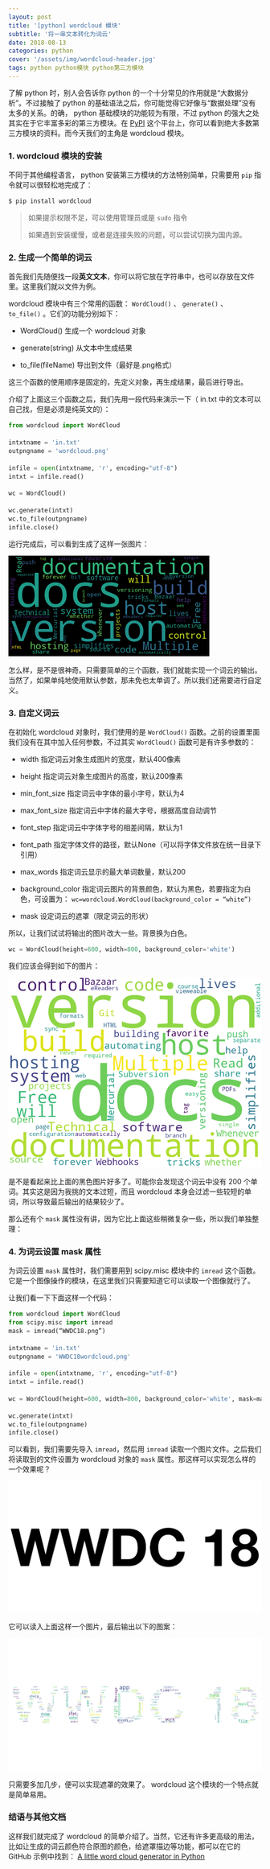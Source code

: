 ```yaml
---
layout: post
title: '[python] wordcloud 模块'
subtitle: '将一串文本转化为词云'
date: 2018-08-13
categories: python
cover: '/assets/img/wordcloud-header.jpg'
tags: python python模块 python第三方模块
---
```


了解 python 时，别人会告诉你 python 的一个十分常见的作用就是“大数据分析”。不过接触了 python 的基础语法之后，你可能觉得它好像与“数据处理”没有太多的关系。的确， python 基础模块的功能较为有限，不过 python 的强大之处其实在于它丰富多彩的第三方模块。在 [PyPI](https://pypi.org) 这个平台上，你可以看到绝大多数第三方模块的资料。而今天我们的主角是 wordcloud 模块。

### 1. wordcloud 模块的安装

不同于其他编程语言， python 安装第三方模块的方法特别简单，只需要用 `pip` 指令就可以很轻松地完成了：

```bash
$ pip install wordcloud
```

> 如果提示权限不足，可以使用管理员或是 `sudo` 指令
>
> 如果遇到安装缓慢，或者是连接失败的问题，可以尝试切换为国内源。

### 2. 生成一个简单的词云

首先我们先随便找一段**英文文本**，你可以将它放在字符串中，也可以存放在文件里。这里我们就以文件为例。

wordcloud 模块中有三个常用的函数： `WordCloud()` 、 `generate()` 、 `to_file()` 。它们的功能分别如下：

-   WordCloud() 生成一个 wordcloud 对象

-   generate(string) 从文本中生成结果

-   to_file(fileName) 导出到文件（最好是.png格式）

这三个函数的使用顺序是固定的，先定义对象，再生成结果，最后进行导出。

介绍了上面这三个函数之后，我们先用一段代码来演示一下（ in.txt 中的文本可以自己找，但是必须是纯英文的）：

```python
from wordcloud import WordCloud

intxtname = 'in.txt'
outpngname = 'wordcloud.png'

infile = open(intxtname, 'r', encoding="utf-8")
intxt = infile.read()

wc = WordCloud()

wc.generate(intxt)
wc.to_file(outpngname)
infile.close()
```

运行完成后，可以看到生成了这样一张图片：

![WordCloudSimpleBlack](/assets/screenshot/wordcloud-1.png)

怎么样，是不是很神奇。只需要简单的三个函数，我们就能实现一个词云的输出。当然了，如果单纯地使用默认参数，那未免也太单调了。所以我们还需要进行自定义。

### 3. 自定义词云

在初始化 wordcloud 对象时，我们使用的是 `WordCloud()` 函数。之前的设置里面我们没有在其中加入任何参数，不过其实 `WordCloud()` 函数可是有许多参数的：

-   width
    指定词云对象生成图片的宽度，默认400像素

-   height
    指定词云对象生成图片的高度，默认200像素

-   min_font_size
    指定词云中字体的最小字号，默认为4

-   max_font_size
    指定词云中字体的最大字号，根据高度自动调节

-   font_step
    指定词云中字体字号的相差间隔，默认为1

-   font_path
    指定字体文件的路径，默认None（可以将字体文件放在统一目录下引用）

-   max_words
    指定词云显示的最大单词数量，默认200

-   background_color
    指定词云图片的背景颜色，默认为黑色，若要指定为白色，可设置为：
    `wc=wordcloud.WordCloud(background_color = “white”)`

-   mask
    设定词云的遮罩（限定词云的形状）

所以，让我们试试将输出的图片改大一些。背景换为白色。

```python
wc = WordCloud(height=600, width=800, background_color='white')
```

我们应该会得到如下的图片：

![WordCloudSimpleWhite](/assets/screenshot/wordcloud-2.png)

是不是看起来比上面的黑色图片好多了。可能你会发现这个词云中没有 200 个单词。其实这是因为我挑的文本过短，而且 wordcloud 本身会过滤一些较短的单词，所以导致最后输出的结果较少了。

那么还有个 `mask` 属性没有讲，因为它比上面这些稍微复杂一些，所以我们单独整理：

### 4. 为词云设置 mask 属性

为词云设置 `mask` 属性时，我们需要用到 scipy.misc 模块中的 `imread` 这个函数。它是一个图像操作的模块，在这里我们只需要知道它可以读取一个图像就行了。

让我们看一下下面这样一个代码：

```python
from wordcloud import WordCloud
from scipy.misc import imread
mask = imread(“WWDC18.png”)

intxtname = 'in.txt'
outpngname = 'WWDC18wordcloud.png'

infile = open(intxtname, 'r', encoding="utf-8")
intxt = infile.read()

wc = WordCloud(height=600, width=800, background_color='white', mask=mask)

wc.generate(intxt)
wc.to_file(outpngname)
infile.close()
```

可以看到，我们需要先导入 `imread`，然后用 `imread` 读取一个图片文件。之后我们将读取到的文件设置为 wordcloud 对象的 `mask` 属性。那这样可以实现怎么样的一个效果呢？

![WWDC18.png](/assets/screenshot/wordcloud-3.png)

它可以读入上面这样一个图片，最后输出以下的图案：

![WWDC18wordclou.png](/assets/screenshot/wordcloud-4.png)

只需要多加几步，便可以实现遮罩的效果了。 wordcloud 这个模块的一个特点就是简单易用。

### 结语与其他文档

这样我们就完成了 wordcloud 的简单介绍了。当然，它还有许多更高级的用法，比如让生成的词云颜色符合原图的颜色，给遮罩描边等功能，都可以在它的 GitHub 示例中找到： [A little word cloud generator in Python](https://github.com/amueller/word_cloud)
